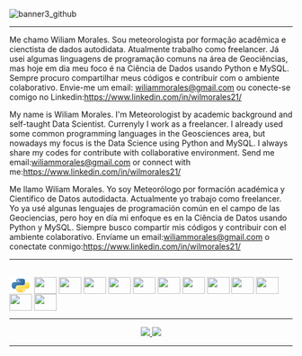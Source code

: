 ![banner3_github](https://github.com/wilmorales21/Scripts/assets/80546143/31139172-994e-46e5-9ee3-264d51d08650)

---------------------------------------------------------------------------------------------------------------------------------------
Me chamo Wiliam Morales. Sou meteorologista por formação acadêmica e cienctista de dados autodidata. Atualmente trabalho como freelancer. Já usei algumas linguagens de programação comuns na área de Geociências, mas hoje em dia meu foco é na Ciência de Dados usando Python e MySQL. Sempre procuro compartilhar meus códigos e contribuir com o ambiente colaborativo. 
Envie-me um email: wiliammorales@gmail.com ou conecte-se comigo no Linkedin:https://www.linkedin.com/in/wilmorales21/

My name is Wiliam Morales. I'm Meteorologist by academic background and self-taught Data Scientist. Currenyly I work as a freelancer. I already used some common programming languages in the Geosciences area, but nowadays my focus is the Data Science using Python and MySQL. I always share my codes for contribute with collaborative environment. 
Send me email:wiliammorales@gmail.com or connect with me:https://www.linkedin.com/in/wilmorales21/

Me llamo Wiliam Morales. Yo soy Meteorólogo por formacíón académica y Científico de Datos autodidacta. Actualmente yo trabajo como freelancer. Yo ya usé algunas lenguajes de programación común en el campo de las Geociencias, pero hoy en día mi enfoque es en la Ciência de Datos usando Python y MySQL. Siempre busco compartir mis códigos y contribuir con el ambiente colaborativo. 
Envíame un email:wiliammorales@gmail.com o conectate conmigo:https://www.linkedin.com/in/wilmorales21/

--------------------------------------------------------------------------------------------------------------------------------------------------------------------------

<div style="display: inline_block"><br>
<img align="center" alt="Rafa-Python" height="30" width="40" src="https://raw.githubusercontent.com/devicons/devicon/master/icons/python/python-original.svg">
<img align="center" height="30" width="40" src="https://cdn.jsdelivr.net/gh/devicons/devicon/icons/jupyter/jupyter-original-wordmark.svg">
<img align="center" height="30" width="40" src="https://cdn.jsdelivr.net/gh/devicons/devicon/icons/tensorflow/tensorflow-original.svg">   
<img align="center" height="30" width="40" src="https://cdn.jsdelivr.net/gh/devicons/devicon/icons/linux/linux-original.svg">
<img align="center" height="30" width="40" src="https://cdn.jsdelivr.net/gh/devicons/devicon/icons/ubuntu/ubuntu-plain.svg">
<img align="center" height="30" width="40" src="https://cdn.jsdelivr.net/gh/devicons/devicon/icons/git/git-original.svg">
<img align="center" height="30" width="40" src="https://cdn.jsdelivr.net/gh/devicons/devicon/icons/mysql/mysql-original.svg">
<img align="center" height="30" width="40" src="https://cdn.jsdelivr.net/gh/devicons/devicon/icons/selenium/selenium-original.svg">
<img align="center" height="30" width="40" src="https://cdn.jsdelivr.net/gh/devicons/devicon/icons/gimp/gimp-original.svg">   
<img align="center" height="30" width="40" src="https://cdn.jsdelivr.net/gh/devicons/devicon/icons/windows8/windows8-original.svg"> 
<img align="center" height="30" width="40" src="https://cdn.jsdelivr.net/gh/devicons/devicon/icons/visualstudio/visualstudio-plain.svg"> 
<img align="center" height="30" width="40" src="https://cdn.jsdelivr.net/gh/devicons/devicon/icons/docker/docker-original-wordmark.svg"> 
<img align="center" height="30" width="40" src="https://cdn.jsdelivr.net/gh/devicons/devicon/icons/linkedin/linkedin-original.svg">
</div>

---------------------------------------------------------------------------------------------------------------------------------------------------------------------------

<div align="center">
  <a href="https://github.com/wilmorales21">
  <img height="180em" src="https://github-readme-stats.vercel.app/api?username=wilmorales21&show_icons=true&theme=dracula&include_all_commits=true&count_private=true"/>
  <img height="180em" src="https://github-readme-stats.vercel.app/api/top-langs/?username=wilmorales21&layout=compact&langs_count=7&theme=dracula"/>
</div>


---------------------------------------------------------------------------------------------------------------------------------------------------------------------------




